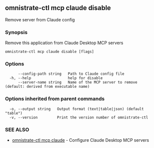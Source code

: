 ## omnistrate-ctl mcp claude disable

Remove server from Claude config

### Synopsis

Remove this application from Claude Desktop MCP servers

```
omnistrate-ctl mcp claude disable [flags]
```

### Options

```
      --config-path string   Path to Claude config file
  -h, --help                 help for disable
      --server-name string   Name of the MCP server to remove (default: derived from executable name)
```

### Options inherited from parent commands

```
  -o, --output string   Output format (text|table|json) (default "table")
  -v, --version         Print the version number of omnistrate-ctl
```

### SEE ALSO

* [omnistrate-ctl mcp claude](omnistrate-ctl_mcp_claude.md)	 - Configure Claude Desktop MCP servers

